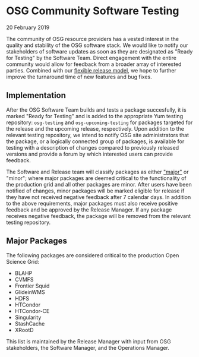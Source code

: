 OSG Community Software Testing
==============================

20 February 2019

The community of OSG resource providers has a vested interest in the quality and stability of the OSG software stack.
We would like to notify our stakeholders of software updates as soon as they are designated as "Ready for Testing" by
the Software Team.
Direct engagement with the entire community would allow for feedback from a broader array of interested parties.
Combined with our [flexible release model](/release/flexible-release-model), we hope to further improve the turnaround
time of new features and bug fixes.

Implementation
--------------

After the OSG Software Team builds and tests a package succesfully, it is marked "Ready for Testing" and is added to the
appropriate Yum testing repository:
`osg-testing` and `osg-upcoming-testing` for packages targeted for the release and the upcoming release, respectively.
Upon addition to the relevant testing repository, we intend to notify OSG site administrators that the package, or a
logically connected group of packages, is available for testing with a description of changes compared to previously
released versions and provide a forum by which interested users can provide feedback.

The Software and Release team will classify packages as either ["major"](#major-packages) or "minor"; where major
packages are deemed critical to the functionality of the production grid and all other packages are minor.
After users have been notified of changes, minor packages will be marked eligible for release if they have not received
negative feedback after 7 calendar days.
In addition to the above requirements, major packages must also receive positive feedback and be approved by the Release
Manager.
If any package receives negative feedback, the package will be removed from the relevant testing repository.

Major Packages
--------------

The following packages are considered critical to the production Open Science Grid:

- BLAHP
- CVMFS
- Frontier Squid
- GlideinWMS
- HDFS
- HTCondor
- HTCondor-CE
- Singularity
- StashCache
- XRootD

This list is maintained by the Release Manager with input from OSG stakeholders, the Software Manager, and the
Operations Manager.
